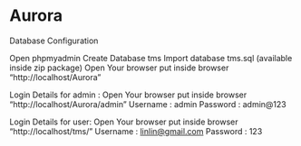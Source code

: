 # Aurora
Database Configuration

Open phpmyadmin
Create Database tms
Import database tms.sql (available inside zip package)
Open Your browser put inside browser “http://localhost/Aurora”

Login Details for admin : 
Open Your browser put inside browser “http://localhost/Aurora/admin”
Username : admin
Password : admin@123

Login Details for user: 
Open Your browser put inside browser “http://localhost/tms/”
Username : linlin@gmail.com
Password : 123
